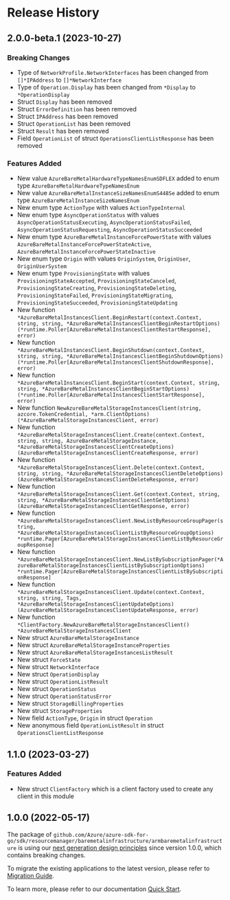 # Release History

## 2.0.0-beta.1 (2023-10-27)
### Breaking Changes

- Type of `NetworkProfile.NetworkInterfaces` has been changed from `[]*IPAddress` to `[]*NetworkInterface`
- Type of `Operation.Display` has been changed from `*Display` to `*OperationDisplay`
- Struct `Display` has been removed
- Struct `ErrorDefinition` has been removed
- Struct `IPAddress` has been removed
- Struct `OperationList` has been removed
- Struct `Result` has been removed
- Field `OperationList` of struct `OperationsClientListResponse` has been removed

### Features Added

- New value `AzureBareMetalHardwareTypeNamesEnumSDFLEX` added to enum type `AzureBareMetalHardwareTypeNamesEnum`
- New value `AzureBareMetalInstanceSizeNamesEnumS448Se` added to enum type `AzureBareMetalInstanceSizeNamesEnum`
- New enum type `ActionType` with values `ActionTypeInternal`
- New enum type `AsyncOperationStatus` with values `AsyncOperationStatusExecuting`, `AsyncOperationStatusFailed`, `AsyncOperationStatusRequesting`, `AsyncOperationStatusSucceeded`
- New enum type `AzureBareMetalInstanceForcePowerState` with values `AzureBareMetalInstanceForcePowerStateActive`, `AzureBareMetalInstanceForcePowerStateInactive`
- New enum type `Origin` with values `OriginSystem`, `OriginUser`, `OriginUserSystem`
- New enum type `ProvisioningState` with values `ProvisioningStateAccepted`, `ProvisioningStateCanceled`, `ProvisioningStateCreating`, `ProvisioningStateDeleting`, `ProvisioningStateFailed`, `ProvisioningStateMigrating`, `ProvisioningStateSucceeded`, `ProvisioningStateUpdating`
- New function `*AzureBareMetalInstancesClient.BeginRestart(context.Context, string, string, *AzureBareMetalInstancesClientBeginRestartOptions) (*runtime.Poller[AzureBareMetalInstancesClientRestartResponse], error)`
- New function `*AzureBareMetalInstancesClient.BeginShutdown(context.Context, string, string, *AzureBareMetalInstancesClientBeginShutdownOptions) (*runtime.Poller[AzureBareMetalInstancesClientShutdownResponse], error)`
- New function `*AzureBareMetalInstancesClient.BeginStart(context.Context, string, string, *AzureBareMetalInstancesClientBeginStartOptions) (*runtime.Poller[AzureBareMetalInstancesClientStartResponse], error)`
- New function `NewAzureBareMetalStorageInstancesClient(string, azcore.TokenCredential, *arm.ClientOptions) (*AzureBareMetalStorageInstancesClient, error)`
- New function `*AzureBareMetalStorageInstancesClient.Create(context.Context, string, string, AzureBareMetalStorageInstance, *AzureBareMetalStorageInstancesClientCreateOptions) (AzureBareMetalStorageInstancesClientCreateResponse, error)`
- New function `*AzureBareMetalStorageInstancesClient.Delete(context.Context, string, string, *AzureBareMetalStorageInstancesClientDeleteOptions) (AzureBareMetalStorageInstancesClientDeleteResponse, error)`
- New function `*AzureBareMetalStorageInstancesClient.Get(context.Context, string, string, *AzureBareMetalStorageInstancesClientGetOptions) (AzureBareMetalStorageInstancesClientGetResponse, error)`
- New function `*AzureBareMetalStorageInstancesClient.NewListByResourceGroupPager(string, *AzureBareMetalStorageInstancesClientListByResourceGroupOptions) *runtime.Pager[AzureBareMetalStorageInstancesClientListByResourceGroupResponse]`
- New function `*AzureBareMetalStorageInstancesClient.NewListBySubscriptionPager(*AzureBareMetalStorageInstancesClientListBySubscriptionOptions) *runtime.Pager[AzureBareMetalStorageInstancesClientListBySubscriptionResponse]`
- New function `*AzureBareMetalStorageInstancesClient.Update(context.Context, string, string, Tags, *AzureBareMetalStorageInstancesClientUpdateOptions) (AzureBareMetalStorageInstancesClientUpdateResponse, error)`
- New function `*ClientFactory.NewAzureBareMetalStorageInstancesClient() *AzureBareMetalStorageInstancesClient`
- New struct `AzureBareMetalStorageInstance`
- New struct `AzureBareMetalStorageInstanceProperties`
- New struct `AzureBareMetalStorageInstancesListResult`
- New struct `ForceState`
- New struct `NetworkInterface`
- New struct `OperationDisplay`
- New struct `OperationListResult`
- New struct `OperationStatus`
- New struct `OperationStatusError`
- New struct `StorageBillingProperties`
- New struct `StorageProperties`
- New field `ActionType`, `Origin` in struct `Operation`
- New anonymous field `OperationListResult` in struct `OperationsClientListResponse`


## 1.1.0 (2023-03-27)
### Features Added

- New struct `ClientFactory` which is a client factory used to create any client in this module


## 1.0.0 (2022-05-17)

The package of `github.com/Azure/azure-sdk-for-go/sdk/resourcemanager/baremetalinfrastructure/armbaremetalinfrastructure` is using our [next generation design principles](https://azure.github.io/azure-sdk/general_introduction.html) since version 1.0.0, which contains breaking changes.

To migrate the existing applications to the latest version, please refer to [Migration Guide](https://aka.ms/azsdk/go/mgmt/migration).

To learn more, please refer to our documentation [Quick Start](https://aka.ms/azsdk/go/mgmt).